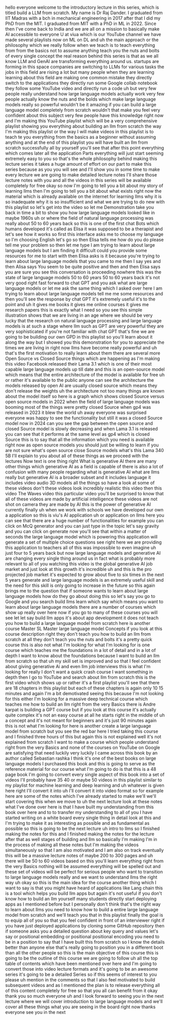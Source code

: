 hello everyone welcome to the introductory lecture in this series, which is titled build a LLM from scratch.
My name is Dr Raj Dander. I graduated from IIT Madras with a bch in mechanical engineering in 2017 
after that I did my PhD from the MIT. I graduated from MIT with a PhD in ML in 2022.
Since then I've come back to India and we are all on a mission to basically make AI accessible to 
everyone U at viua which is our YouTube channel we have made several playlists now on ML on DL 
and uh the main approach or the philosophy which we really follow when we teach is to teach
everything from from the basics not to assume anything teach you the nuts and
bolts of every single concept the real reason behind this series is that as we all know 
LLM and GenAI are transforming everything around us. startups are forming in this space
companies are switching to LLMs for various tasks the jobs in this field are rising a lot but
many people when they are learning
learning about this field are making one
common mistake they directly switch to
the applications they directly run some
Google collab notebook they follow some
YouTube video and directly run a
code uh but very few people really
understand how large language models
actually
work very few people actually know the
nuts and the bolds which make large
language models really so powerful
wouldn't be it amazing if you can build
a large language model completely from
scratch wouldn't that make you feel very
confident about this subject very few
people have this knowledge right now and
I'm making this YouTube playlist which
will be a very comprehensive playlist
showing you everything about building an
llm from
scratch the way I'm making this playlist
or the way I will make videos in this
playlist is to teach te you everything
from the basics as a beginner without
assuming anything and at the end of this
playlist you will have built an llm from
scratch successfully all by yourself
you'll see that after this point
everything which comes later all the
application Parts everything will just
start seeming extremely easy to
you so that's the whole philosophy
behind making this lecture series it
takes a huge amount of effort on our
part to make this series because as you
you will see and I'll show you in some
time to make every lecture we are going
to make detailed lecture notes I'll
share those lecture notes with you and
all the videos in this series will be
available completely for
free okay so now I'm going to tell you a
bit about my story of learning llms then
I'm going to tell you a bit about what
exists right now the material which is
already available on the internet for
learning llms why it is so inadequate
why it is so insufficient and what we
are trying to do new with this playlist
so let's get into the video so let me
Demonstration
take you back in time a bit to show you
how large language models looked like in
maybe
1960s uh or where the field of natural
language processing was really about 50
to 60 years back so this is one of the
first chat Bots which humans developed
it's called as Elisa it was supposed to
be a therapist and let's see how it
works so first this interface asks me to
choose my language so I'm choosing
English let's
go so then Elisa tells me how do you do
please tell me your problem so then let
me type I am trying to learn about large
language
models but I am finding it
difficult could you
provide some
resources for me to start
with then Elisa asks is it because
you're trying to learn about large
language models that you came to me then
I say
yes and then Alisa says You seem to be
quite positive and then and then Elisa
says you are sure you see this
conversation is proceeding nowhere this
was the state of large language models
50 to 60 years 50 to 60 years back it's
not very good right fast forward to chat
GPT and you
ask what are large language
models or let me ask the same thing
which I asked over
here I am trying to learn about large
language
models tell me me some
resources and then you'll see the
response by chat GPT it's extremely
useful it's to the point and uh it gives
me books it gives me online courses it
gives me research papers this is exactly
what I need so you see this simple
illustration shows that we are living in
an age where we should be very lucky
that the research on natural language
processing and large language models is
at such a
stage
where llm such as GPT are very powerful
they are very
sophisticated if you're not familiar
with chat GPT that's fine we are going
to be building our own GPD in this
playlist so you'll learn about it along
the way but I showed you this
demonstration for you to appreciate the
times we are living in right now llms
have become really powerful and uh
that's the first motivation to really
learn about them there are several more
Open Source vs Closed Source
things which are happening as I'm making
this video Facebook released their Lama
3.1 which is one of their most capable
large language models up till date and
this is an open-source model which means
that the entire architecture of the
model is available for free uh or rather
it's available to the public anyone can
see the architecture the models released
by open AI are usually closed source
which means they don't release the
weights uh the architecture not too many
things are known about the model itself
so here is a graph which shows closed
Source versus open source models in 2022
when the field of large language models
was booming most of the things were
pretty closed Source when gp4 was
released in 2023 it blew the world uh
away everyone was surprised everyone was
happy to see the functionality but still
it was a closed Source model now in
2024 can you see the gap between the
open source and closed Source model is
slowly decreasing and when Lama 3.1 is
released you can see that it performs at
the same level as gp4 which is closed
Source this is to say that all the
information which you need is available
right now as open source models you
should just be willing to learn if you
are not sure what's open source close
Source models what's this Lama 340 5B
I'll explain to you about all of these
things as we proceed with the
lectures Now text is one thing right
What is generative AI
there are many other things which
generative AI as a field is capable of
there is also a lot of confusion with
many people regarding what is generative
AI what are llms really but generative
AI is a broader subset and it includes
language it includes video audio 3D
models all the things so have a look at
some of these
videos don't these videos look
incredibly realistic this video then
this video The Waves video this
particular video you'll be surprised to
know that all of these videos are made
by artificial intelligence these videos
are not shot on camera they are made by
AI this is the power of generative AI
currently finally uh when we work with
schools we have developed our own a
application so this is viu's AI
application uh or application on llms
here you can see that there are a huge
number of functionalities for example
you can click on McQ generator and you
can just type in the topic let's say
gravity and you can click on generate
now you'll see that within a matter of
seconds the large language model which
is powering this application will
generate a set of multiple choice
questions see right here we are
providing this application to teachers
all of this was impossible to even
imagine uh just four to 5 years back but
now large language models and generative
AI are changing every single thing
around us in fact what is probably more
relevant to all of you watching this
video is the global generative AI job
market and just look at this growth it's
incredible uh and this is the pro
projected job market it's expected to
grow about five to six times in the next
5 years generate and large language
models is an extremely useful skill and
the need for this skill is only going to
increase in the future so this again
brings me to the question that if
someone wants to learn about large
language models how do they go about
doing this so let's say you go to Google
and you search build llms learn which
say which means you want to learn about
large language models there are a number
of courses which show up really over
here now if you go to many of these
courses you will see let let say build
llm apps it's about app development it
does not teach you how to build a large
language model from
scratch here is another course Master SL
Master large language model Concepts if
you look at this course description
right they don't teach you how to build
an llm from scratch at all they don't
teach you the nuts and bolts it's a
pretty quick course this is also not
what I'm looking for what I'm looking
for is one course which teaches me the
foundations in a lot of detail and in a
lot of depth I want to know about the
foundations because I want to build an
llm from scratch so that uh my skill set
is improved and so that I feel confident
about giving generative Ai and even llm
job interviews this is what I'm looking
for really I don't want a quick crash
course I want something in
depth then I go to YouTube and search
about llm from scratch this is the first
video which shows up or rather it's a
first playlist you'll see that there are
18 chapters in this playlist but each of
these chapters is again only 10 15
minutes and again I'm a bit demotivated
seeing this because I'm not looking for
this either I'm looking for a massive
deep technical course which teaches me
how to build an llm right from the very
Basics there is Andre karpat is building
a GPT course but if you look at this
course it's actually quite complex it's
not an easy course at all he starts
right in the middle of uh a concept and
it's not meant for beginners and it's
just 90 minutes again this is not what
I'm looking for here is another create a
large language model from scratch but
you see the red bar here I tried taking
this course and I finished three hours
of this but again this is not explained
well it's not explained from scratch I
want to make a course which people
understand right from the very Basics
and none of the courses on YouTube on
Google are satisfying that need luckily
very luckily I came across this book by
an author called Sebastian rashka I
think it's one of the best books on
large language models I purchased this
book and this is going to serve as the
reference material for our course what
I'm going to do is that this is a 48
page book I'm going to convert every
single aspect of this book into a set of
videos I'll probably have 35 40 or maybe
50 videos in this playlist similar to my
playlist for machine learning and deep
learning and uh whatever is given here
right I'll convert it into
uh I'll convert it into video format
so for example here are some of the
notes which I've already started to make
we'll we'll start covering this when we
move to uh the next lecture look at
these notes what I've done over here is
that I have built my understanding from
this book over here and to to transfer
my understanding to all of you I have
started writing on a white board every
single thing in detail look at this and
I'm trying to make it as interesting as
possible and as fundamental as possible
so this is going to be the next lecture
uh intro to llms so I finished making
the notes for this and I finished making
the notes for the lecture after that as
well stages of building and llm so
basically I'm making I'm in the process
of making all these notes but I'm making
the videos simultaneously so that I am
also motivated and I am also on track
eventually this will be a massive
lecture notes of maybe 200 to 300 pages
and uh there will be 50 to 60 videos
based on this you'll learn everything
right from the very Basics nothing will
be assumed everything will be spelled
out and these set of videos will be
perfect for serious people who want to
transition to large language models
really and we want to understand llms
the right
way uh okay so this is the main idea for
the course another thing which I want to
say is that you might have heard of
applications like Lang chain this is a
tool which helps you build llm apps but
again it's not useful if you don't know
how to build an llm yourself many
students directly start deploying apps
as I mentioned before but I personally
don't think that's the right way to
learn about llms you need to know how to
build a entire large language model from
scratch and we'll teach you that in this
playlist finally the goal is to equip
all of you so that you feel confident in
front of an interviewer right if you
have just deployed applications by
cloning some GitHub repository then if
someone asks you a detailed question
about key query and values let's say or
positional embedding or positional
positional encoding you need to be in a
position to say that I have built this
from scratch so I know the details
better than anyone
else that's really going to position you
in a different boot than all the other
people so this is the main objective of
this course this is going to be the
outline of this course we are going to
follow uh all the top table of contents
which have been mentioned over here and
I'm going to convert those into video
lecture formats and it's going to be an
awesome series it's going to be a
detailed Series so if this seems of
interest to you please uh mention in the
comments so that I also feel motivated
to build subsequent videos and as I
mentioned the plan is to release
everything all of this content
completely for free so that you all can
benefit from
it okay thank you so much everyone uh
and I look forward to seeing you in the
next lecture where we will cover
introduction to large language models
and we'll cover all these things what
you are seeing in the board right now
thanks everyone see you in the next

